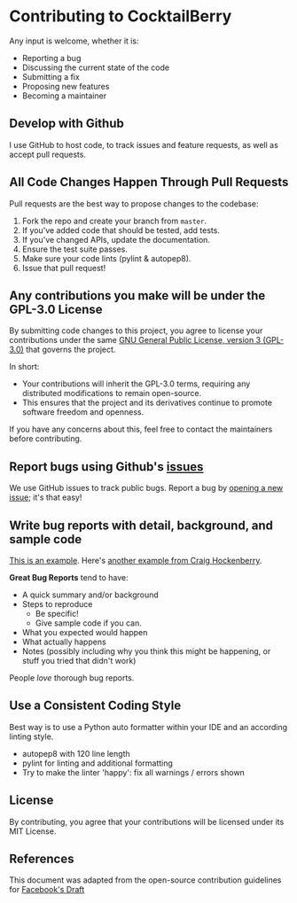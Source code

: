 # Contributing to CocktailBerry

Any input is welcome, whether it is:

- Reporting a bug
- Discussing the current state of the code
- Submitting a fix
- Proposing new features
- Becoming a maintainer

## Develop with Github

I use GitHub to host code, to track issues and feature requests, as well as accept pull requests.

## All Code Changes Happen Through Pull Requests

Pull requests are the best way to propose changes to the codebase:

1. Fork the repo and create your branch from `master`.
2. If you've added code that should be tested, add tests.
3. If you've changed APIs, update the documentation.
4. Ensure the test suite passes.
5. Make sure your code lints (pylint & autopep8).
6. Issue that pull request!

## Any contributions you make will be under the GPL-3.0 License

By submitting code changes to this project, you agree to license your contributions under the same [GNU General Public License, version 3 (GPL-3.0)](https://choosealicense.com/licenses/gpl-3.0/) that governs the project.

In short:

- Your contributions will inherit the GPL-3.0 terms, requiring any distributed modifications to remain open-source.
- This ensures that the project and its derivatives continue to promote software freedom and openness.

If you have any concerns about this, feel free to contact the maintainers before contributing.

## Report bugs using Github's [issues](https://github.com/AndreWohnsland/CocktailBerry/issues)

We use GitHub issues to track public bugs. Report a bug by [opening a new issue](https://github.com/AndreWohnsland/CocktailBerry/issues/new/choose); it's that easy!

## Write bug reports with detail, background, and sample code

[This is an example](http://stackoverflow.com/q/12488905/180626). Here's [another example from Craig Hockenberry](http://www.openradar.me/11905408).

**Great Bug Reports** tend to have:

- A quick summary and/or background
- Steps to reproduce
  - Be specific!
  - Give sample code if you can.
- What you expected would happen
- What actually happens
- Notes (possibly including why you think this might be happening, or stuff you tried that didn't work)

People _love_ thorough bug reports.

## Use a Consistent Coding Style

Best way is to use a Python auto formatter within your IDE and an according linting style.

- autopep8 with 120 line length
- pylint for linting and additional formatting
- Try to make the linter 'happy': fix all warnings / errors shown

## License

By contributing, you agree that your contributions will be licensed under its MIT License.

## References

This document was adapted from the open-source contribution guidelines for [Facebook's Draft](https://github.com/facebook/draft-js/blob/a9316a723f9e918afde44dea68b5f9f39b7d9b00/CONTRIBUTING.md)
